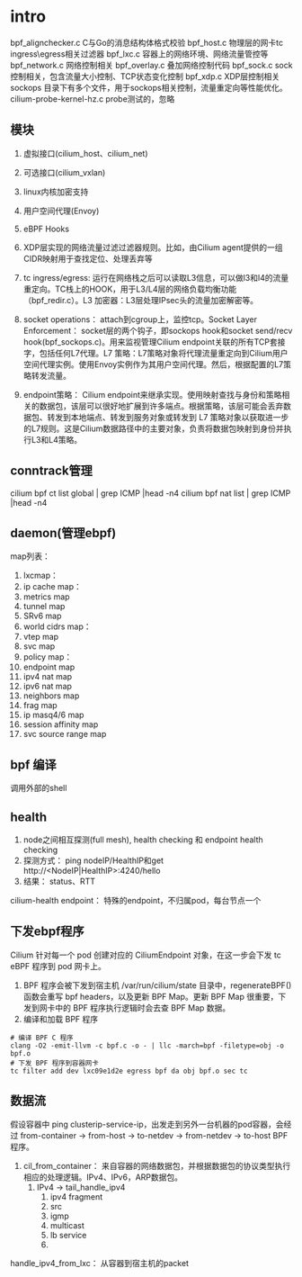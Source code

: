 # intro
bpf_alignchecker.c C与Go的消息结构体格式校验
bpf_host.c 物理层的网卡tc ingress\egress相关过滤器
bpf_lxc.c 容器上的网络环境、网络流量管控等
bpf_network.c 网络控制相关
bpf_overlay.c 叠加网络控制代码
bpf_sock.c sock控制相关，包含流量大小控制、TCP状态变化控制
bpf_xdp.c XDP层控制相关
sockops 目录下有多个文件，用于sockops相关控制，流量重定向等性能优化。
cilium-probe-kernel-hz.c probe测试的，忽略


## 模块

1. 虚拟接口(cilium_host、cilium_net)
2. 可选接口(cilium_vxlan)
3. linux内核加密支持
4. 用户空间代理(Envoy)
5. eBPF Hooks

1. XDP层实现的网络流量过滤过滤器规则。比如，由Cilium agent提供的一组CIDR映射用于查找定位、处理丢弃等
2. tc ingress/egress: 运行在网络栈之后可以读取L3信息，可以做l3和l4的流量重定向。TC栈上的HOOK，用于L3/L4层的网络负载均衡功能（bpf_redir.c）。L3 加密器：L3层处理IPsec头的流量加密解密等。
3. socket operations： attach到cgroup上，监控tcp。Socket Layer Enforcement： socket层的两个钩子，即sockops hook和socket send/recv hook(bpf_sockops.c)。用来监视管理Cilium endpoint关联的所有TCP套接字，包括任何L7代理。L7 策略：L7策略对象将代理流量重定向到Cilium用户空间代理实例。使用Envoy实例作为其用户空间代理。然后，根据配置的L7策略转发流量。
4. endpoint策略： Cilium endpoint来继承实现。使用映射查找与身份和策略相关的数据包，该层可以很好地扩展到许多端点。根据策略，该层可能会丢弃数据包、转发到本地端点、转发到服务对象或转发到 L7 策略对象以获取进一步的L7规则。这是Cilium数据路径中的主要对象，负责将数据包映射到身份并执行L3和L4策略。

## conntrack管理

cilium bpf ct list global | grep ICMP |head -n4
cilium bpf nat list | grep ICMP |head -n4
## daemon(管理ebpf)

map列表：
1. lxcmap： 
2. ip cache map：
3. metrics map
4. tunnel map
5. SRv6 map
6. world cidrs map：
7. vtep map
8. svc map
9. policy map：
10. endpoint map
11. ipv4 nat map
12. ipv6 nat map
13. neighbors map
14. frag map
15. ip masq4/6 map
16. session affinity map
17. svc source range map


## bpf 编译
调用外部的shell



## health
1. node之间相互探测(full mesh), health checking 和 endpoint health checking
2. 探测方式： ping nodeIP/HealthIP和get http://<NodeIP|HealthIP>:4240/hello
3. 结果： status、RTT

cilium-health endpoint： 特殊的endpoint，不归属pod，每台节点一个


## 下发ebpf程序
Cilium 针对每一个 pod 创建对应的 CiliumEndpoint 对象，在这一步会下发 tc eBPF 程序到 pod 网卡上。

1. BPF 程序会被下发到宿主机 /var/run/cilium/state 目录中，regenerateBPF() 函数会重写 bpf headers，以及更新 BPF Map。更新 BPF Map 很重要，下发到网卡中的 BPF 程序执行逻辑时会去查 BPF Map 数据。
2. 编译和加载 BPF 程序
```shell
# 编译 BPF C 程序
clang -O2 -emit-llvm -c bpf.c -o - | llc -march=bpf -filetype=obj -o bpf.o
# 下发 BPF 程序到容器网卡
tc filter add dev lxc09e1d2e egress bpf da obj bpf.o sec tc
```


## 数据流

假设容器中 ping clusterip-service-ip，出发走到另外一台机器的pod容器，会经过 from-container -> from-host -> to-netdev -> from-netdev -> to-host BPF 程序。

1. cil_from_container： 来自容器的网络数据包，并根据数据包的协议类型执行相应的处理逻辑。IPv4、IPv6，ARP数据包。
   1. IPv4 -> tail_handle_ipv4
      1. ipv4 fragment
      2. src
      3. igmp
      4. multicast
      5. lb service
      6. 

handle_ipv4_from_lxc： 从容器到宿主机的packet